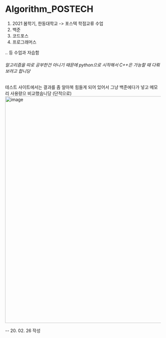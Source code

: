 # Algorithm_POSTECH
1. 2021 봄학기, 한동대학교 -> 포스텍 학점교류 수업 
2. 백준 
3. 코드포스
4. 프로그래머스 

.. 등 수업과 자습함 

###### 알고리즘을 따로 공부한건 아니기 때문에 python으로 시작해서 C++은 가능할 때 다뤄보려고 합니당 


테스트 사이트에서는 결과를 좀 알아복 힘들게 되어 있어서 그냥 백준에다가 넣고 메모리 사용량으 비교했숩니당 (단적으로)
<img width="733" alt="image" src="https://user-images.githubusercontent.com/64300241/109309203-4f850300-7886-11eb-917e-a75166c547ea.png">

-- 20. 02. 26 작성

